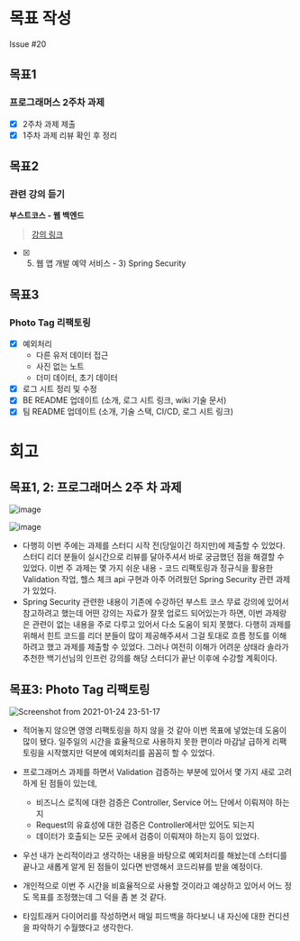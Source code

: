# 목표 작성
Issue #20

## 목표1
### 프로그래머스 2주차 과제
- [x] 2주차 과제 제출
- [x] 1주차 과제 리뷰 확인 후 정리

## 목표2
### 관련 강의 듣기
**부스트코스 - 웹 백엔드**
> [강의 링크](https://www.boostcourse.org/web326/joinLectures/28762)
- [x] 5. 웹 앱 개발 예약 서비스 - 3) Spring Security

## 목표3
### Photo Tag 리팩토링
- [x] 예외처리
    - 다른 유저 데이터 접근
    - 사진 없는 노트
    - 더미 데이터, 초기 데이터
- [x] 로그 시트 정리 및 수정
- [x] BE README 업데이트 (소개, 로그 시트 링크, wiki 기술 문서)
- [x] 팀 README 업데이트 (소개, 기술 스택, CI/CD, 로그 시트 링크)

# 회고
## 목표1, 2: 프로그래머스 2주 차 과제
![image](https://user-images.githubusercontent.com/58318786/105633872-7b375680-5e9e-11eb-8e23-14eddf316ccc.png)

![image](https://user-images.githubusercontent.com/58318786/105633731-a8373980-5e9d-11eb-8093-d6748bc10fe0.png)
* 다행히 이번 주에는 과제를 스터디 시작 전(당일이긴 하지만)에 제출할 수 있었다. 스터디 리더 분들이 실시간으로 리뷰를 달아주셔서 바로 궁금했던 점을 해결할 수 있었다. 이번 주 과제는 몇 가지 쉬운 내용 - 코드 리팩토링과 정규식을 활용한 Validation 작업, 헬스 체크 api 구현과 아주 어려웠던 Spring Security 관련 과제가 있었다.
* Spring Security 관련한 내용이 기존에 수강하던 부스트 코스 무료 강의에 있어서 참고하려고 했는데 어떤 강의는 자료가 잘못 업로드 되어있는가 하면, 이번 과제랑은 관련이 없는 내용을 주로 다루고 있어서 다소 도움이 되지 못했다. 다행히 과제를 위해서 힌트 코드를 리더 분들이 많이 제공해주셔서 그걸 토대로 흐름 정도를 이해하려고 했고 과제를 제출할 수 있었다. 그러나 여전히 이해가 어려운 상태라 솔라가 추천한 백기선님의 인프런 강의를 해당 스터디가 끝난 이후에 수강할 계획이다.

## 목표3: Photo Tag 리팩토링
![Screenshot from 2021-01-24 23-51-17](https://user-images.githubusercontent.com/58318786/105633993-18928a80-5e9f-11eb-9d25-b21c83e417b9.png)

* 적어놓지 않으면 영영 리팩토링을 하지 않을 것 같아 이번 목표에 넣었는데 도움이 많이 됐다. 일주일의 시간을 효율적으로 사용하지 못한 편이라 마감날 급하게 리팩토링을 시작했지만 덕분에 예외처리를 꼼꼼히 할 수 있었다. 
* 프로그래머스 과제를 하면서 Validation 검증하는 부분에 있어서 몇 가지 새로 고려하게 된 점들이 있는데,
    * 비즈니스 로직에 대한 검증은 Controller, Service 어느 단에서 이뤄져야 하는지
    * Request의 유효성에 대한 검증은 Controller에서만 있어도 되는지
    * 데이터가 호출되는 모든 곳에서 검증이 이뤄져야 하는지
등이 있었다.
* 우선 내가 논리적이라고 생각하는 내용을 바탕으로 예외처리를 해놨는데 스터디를 끝나고 새롭게 알게 된 점들이 있다면 반영해서 코드리뷰를 받을 예정이다.

* 개인적으로 이번 주 시간을 비효율적으로 사용할 것이라고 예상하고 있어서 어느 정도 목표를 조정했는데 그 덕을 좀 본 것 같다.
* 타임트래커 다이어리를 작성하면서 매일 피드백을 하다보니 내 자신에 대한 컨디션을 파악하기 수월했다고 생각한다.